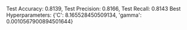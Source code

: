Test Accuracy: 0.8139, Test Precision: 0.8166, Test Recall: 0.8143
Best Hyperparameters: {'C': 8.165528450509134, 'gamma': 0.0010567900894501644}
